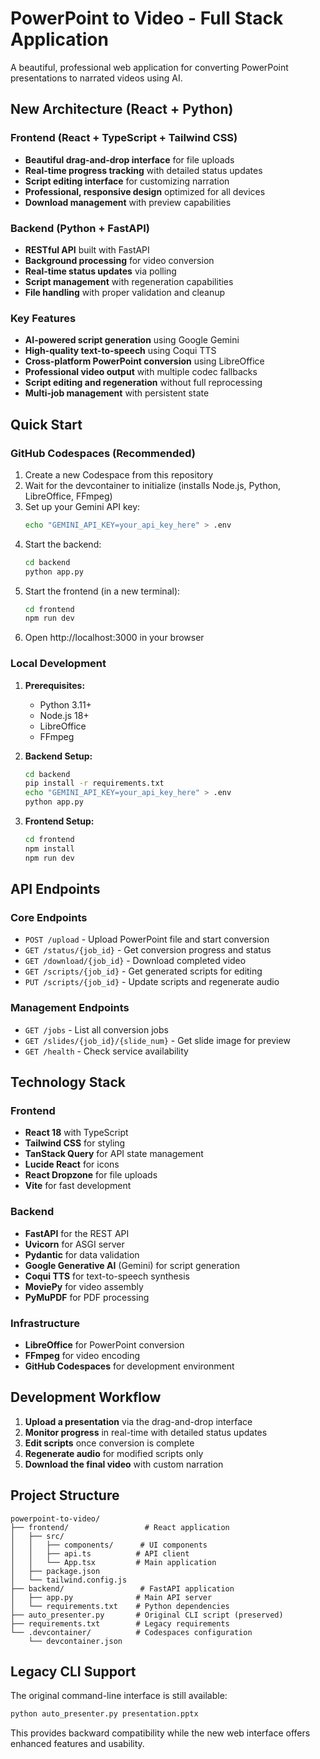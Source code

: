# PowerPoint to Video - Full Stack Application

A beautiful, professional web application for converting PowerPoint presentations to narrated videos using AI.

## New Architecture (React + Python)

### Frontend (React + TypeScript + Tailwind CSS)
- **Beautiful drag-and-drop interface** for file uploads
- **Real-time progress tracking** with detailed status updates
- **Script editing interface** for customizing narration
- **Professional, responsive design** optimized for all devices
- **Download management** with preview capabilities

### Backend (Python + FastAPI)
- **RESTful API** built with FastAPI
- **Background processing** for video conversion
- **Real-time status updates** via polling
- **Script management** with regeneration capabilities
- **File handling** with proper validation and cleanup

### Key Features
- **AI-powered script generation** using Google Gemini
- **High-quality text-to-speech** using Coqui TTS  
- **Cross-platform PowerPoint conversion** using LibreOffice
- **Professional video output** with multiple codec fallbacks
- **Script editing and regeneration** without full reprocessing
- **Multi-job management** with persistent state

## Quick Start

### GitHub Codespaces (Recommended)
1. Create a new Codespace from this repository
2. Wait for the devcontainer to initialize (installs Node.js, Python, LibreOffice, FFmpeg)
3. Set up your Gemini API key:
   ```bash
   echo "GEMINI_API_KEY=your_api_key_here" > .env
   ```
4. Start the backend:
   ```bash
   cd backend
   python app.py
   ```
5. Start the frontend (in a new terminal):
   ```bash
   cd frontend
   npm run dev
   ```
6. Open http://localhost:3000 in your browser

### Local Development
1. **Prerequisites:**
   - Python 3.11+
   - Node.js 18+
   - LibreOffice
   - FFmpeg

2. **Backend Setup:**
   ```bash
   cd backend
   pip install -r requirements.txt
   echo "GEMINI_API_KEY=your_api_key_here" > .env
   python app.py
   ```

3. **Frontend Setup:**
   ```bash
   cd frontend
   npm install
   npm run dev
   ```

## API Endpoints

### Core Endpoints
- `POST /upload` - Upload PowerPoint file and start conversion
- `GET /status/{job_id}` - Get conversion progress and status
- `GET /download/{job_id}` - Download completed video
- `GET /scripts/{job_id}` - Get generated scripts for editing
- `PUT /scripts/{job_id}` - Update scripts and regenerate audio

### Management Endpoints
- `GET /jobs` - List all conversion jobs
- `GET /slides/{job_id}/{slide_num}` - Get slide image for preview
- `GET /health` - Check service availability

## Technology Stack

### Frontend
- **React 18** with TypeScript
- **Tailwind CSS** for styling
- **TanStack Query** for API state management
- **Lucide React** for icons
- **React Dropzone** for file uploads
- **Vite** for fast development

### Backend
- **FastAPI** for the REST API
- **Uvicorn** for ASGI server
- **Pydantic** for data validation
- **Google Generative AI** (Gemini) for script generation
- **Coqui TTS** for text-to-speech synthesis
- **MoviePy** for video assembly
- **PyMuPDF** for PDF processing

### Infrastructure
- **LibreOffice** for PowerPoint conversion
- **FFmpeg** for video encoding
- **GitHub Codespaces** for development environment

## Development Workflow

1. **Upload a presentation** via the drag-and-drop interface
2. **Monitor progress** in real-time with detailed status updates
3. **Edit scripts** once conversion is complete
4. **Regenerate audio** for modified scripts only
5. **Download the final video** with custom narration

## Project Structure

```
powerpoint-to-video/
├── frontend/                 # React application
│   ├── src/
│   │   ├── components/      # UI components
│   │   ├── api.ts          # API client
│   │   └── App.tsx         # Main application
│   ├── package.json
│   └── tailwind.config.js
├── backend/                 # FastAPI application
│   ├── app.py              # Main API server
│   └── requirements.txt    # Python dependencies
├── auto_presenter.py       # Original CLI script (preserved)
├── requirements.txt        # Legacy requirements
└── .devcontainer/          # Codespaces configuration
    └── devcontainer.json
```

## Legacy CLI Support

The original command-line interface is still available:

```bash
python auto_presenter.py presentation.pptx
```

This provides backward compatibility while the new web interface offers enhanced features and usability.